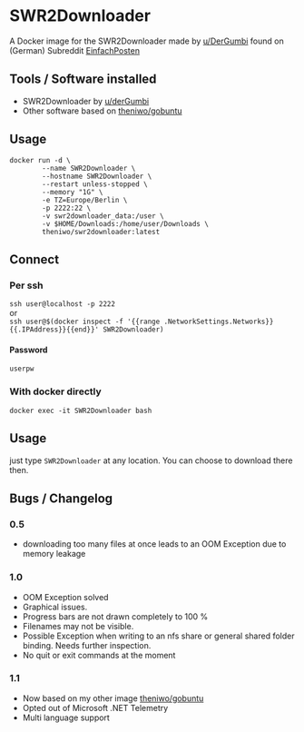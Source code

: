 # SWR2Downloader

A Docker image for the SWR2Downloader made by [u/DerGumbi](https://www.reddit.com/user/DerGumbi/) found on (German) Subreddit [EinfachPosten](https://www.reddit.com/r/einfach_posten/comments/gqsmwu/unmengen_an_kostenloser_klassischer_musik/)

## Tools / Software installed
* SWR2Downloader by [u/derGumbi](https://www.reddit.com/user/DerGumbi/)
* Other software based on [theniwo/gobuntu](https://hub.docker.com/r/theniwo/gobuntu)

## Usage
```
docker run -d \
        --name SWR2Downloader \
        --hostname SWR2Downloader \
        --restart unless-stopped \
        --memory "1G" \
        -e TZ=Europe/Berlin \
        -p 2222:22 \
        -v swr2downloader_data:/user \
        -v $HOME/Downloads:/home/user/Downloads \
        theniwo/swr2downloader:latest
```

## Connect

### Per ssh
`ssh user@localhost -p 2222`\
or \
`ssh user@$(docker inspect -f '{{range .NetworkSettings.Networks}}{{.IPAddress}}{{end}}' SWR2Downloader)`


#### Password
`userpw`

### With docker directly

`docker exec -it SWR2Downloader bash`

## Usage
just type `SWR2Downloader` at any location. You can choose to download there then.

## Bugs / Changelog
### 0.5
* downloading too many files at once leads to an OOM Exception due to memory leakage

### 1.0
* OOM Exception solved
* Graphical issues.
 * Progress bars are not drawn completely to 100 %
 * Filenames may not be visible.
* Possible Exception when writing to an nfs share or general shared folder binding. Needs further inspection.
* No quit or exit commands at the moment

### 1.1
* Now based on my other image [theniwo/gobuntu](https://hub.docker.com/r/theniwo/gobuntu)
* Opted out of Microsoft .NET Telemetry
* Multi language support
